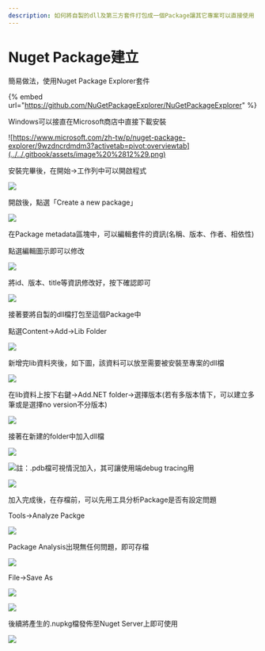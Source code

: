 ```yaml
---
description: 如何將自製的dll及第三方套件打包成一個Package讓其它專案可以直接使用
---
```


# Nuget Package建立

簡易做法，使用Nuget Package Explorer套件

{% embed url="https://github.com/NuGetPackageExplorer/NuGetPackageExplorer" %}

Windows可以接直在Microsoft商店中直接下載安裝

![https://www.microsoft.com/zh-tw/p/nuget-package-explorer/9wzdncrdmdm3?activetab=pivot:overviewtab](../../.gitbook/assets/image%20%2812%29.png)

安裝完畢後，在開始→工作列中可以開啟程式

![](../../.gitbook/assets/image%20%2830%29.png)

開啟後，點選「Create a new package」

![](../../.gitbook/assets/image%20%28260%29.png)

在Package metadata區塊中，可以編輯套件的資訊\(名稱、版本、作者、相依性\)

點選編輯圖示即可以修改

![](../../.gitbook/assets/image%20%2879%29.png)

將id、版本、title等資訊修改好，按下確認即可

![](../../.gitbook/assets/image%20%28106%29.png)

接著要將自製的dll檔打包至這個Package中

點選Content→Add→Lib Folder

![](../../.gitbook/assets/image%20%2810%29.png)

新增完lib資料夾後，如下圖，該資料可以放至需要被安裝至專案的dll檔

![](../../.gitbook/assets/image%20%2854%29.png)

在lib資料上按下右鍵→Add.NET folder→選擇版本\(若有多版本情下，可以建立多筆或是選擇no version不分版本\)

![](../../.gitbook/assets/image%20%28107%29.png)

接著在新建的folder中加入dll檔

![](../../.gitbook/assets/image%20%2841%29.png)

![&#x8A3B;&#xFF1A;.pdb&#x6A94;&#x53EF;&#x8996;&#x60C5;&#x6CC1;&#x52A0;&#x5165;&#xFF0C;&#x5176;&#x53EF;&#x8B93;&#x4F7F;&#x7528;&#x7AEF;debug tracing&#x7528;](../../.gitbook/assets/image%20%28139%29.png)

![](../../.gitbook/assets/image%20%28198%29.png)

加入完成後，在存檔前，可以先用工具分析Package是否有設定問題

Tools→Analyze Packge

![](../../.gitbook/assets/image%20%28111%29.png)

Package Analysis出現無任何問題，即可存檔

![](../../.gitbook/assets/image%20%28205%29.png)

File→Save As

![](../../.gitbook/assets/image%20%286%29.png)

![](../../.gitbook/assets/image%20%28132%29.png)

後續將產生的.nupkg檔發佈至Nuget Server上即可使用

![](../../.gitbook/assets/image%20%2887%29.png)

